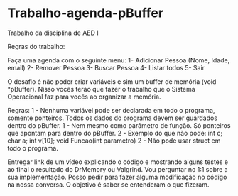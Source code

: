 # Trabalho-agenda-pBuffer
Trabalho da disciplina de AED I

Regras do trabalho:

Faça uma agenda com o seguinte menu:
1- Adicionar Pessoa (Nome, Idade, email)
2- Remover Pessoa
3- Buscar Pessoa
4- Listar todos
5- Sair

O desafio é não poder criar variáveis e sim um buffer de memória (void *pBuffer). Nisso vocês terão que fazer o trabalho que o Sistema Operacional faz para vocês ao organizar a memória.

Regras:
1 - Nenhuma variável pode ser declarada em todo o programa, somente ponteiros. Todos os dados do programa devem ser guardados dentro do pBuffer.
1 - Nem mesmo como parâmetro de função. Só ponteiros que apontam para dentro do pBuffer.
2 - Exemplo do que não pode: int c; char a; int v[10];  void Funcao(int parametro)
2 - Não pode usar struct em todo o programa.

Entregar link de um vídeo explicando o código e mostrando alguns testes e ao final o resultado do DrMemory ou Valgrind.
Vou perguntar no 1:1 sobre a sua implementação. Posso pedir para fazer alguma modificação no código na nossa conversa. O objetivo é saber se entenderam o que fizeram.